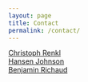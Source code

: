 ```yaml
---
layout: page
title: Contact
permalink: /contact/
---
```


[Christoph Renkl](mailto:christoph.renkl@dal.ca)  
[Hansen Johnson](mailto:hansen.johnson@dal.ca)  
[Benjamin Richaud](mailto:benjamin.richaud@dal.ca)  

